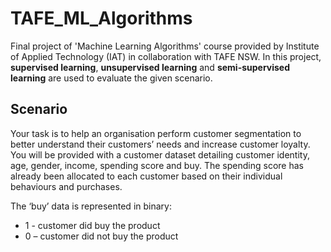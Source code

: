 # TAFE_ML_Algorithms
Final project of 'Machine Learning Algorithms' course provided by Institute of Applied Technology (IAT) in collaboration with TAFE NSW.
In this project, **supervised learning**, **unsupervised learning** and **semi-supervised learning** are used to evaluate the given scenario.

## Scenario

Your task is to help an organisation perform customer segmentation to better understand their customers’ needs and increase customer loyalty. You will be provided with a customer dataset detailing customer identity, age, gender, income, spending score and buy. The spending score has already been allocated to each customer based on their individual behaviours and purchases. 

The ‘buy’ data is represented in binary: 
- 1 - customer did buy the product
-	0 – customer did not buy the product

